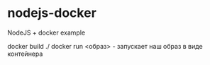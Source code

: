# nodejs-docker
NodeJS + docker example


docker build ./
docker run <образ> - запускает наш образ в виде контейнера
